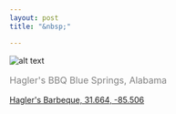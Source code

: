 ```yaml
---
layout: post
title: "&nbsp;"

---
```

![alt text](https://jonkalev.s3.us-west-2.amazonaws.com/20230128-Haglers.jpg)
<p style="color: grey; font-size: 16px;">Hagler's BBQ Blue Springs, Alabama </p>

[Hagler's Barbeque, 31.664, -85.506](https://www.arcgis.com/apps/instant/basic/index.html?appid=d4ecd8091136445fada9e834c608fe71)
